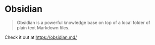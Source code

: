 # Obsidian

>Obsidian is a powerful knowledge base on top of
a local folder of plain text Markdown files. 

Check it out at https://obsidian.md/
